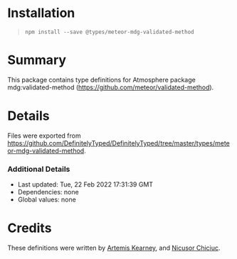 # Installation
> `npm install --save @types/meteor-mdg-validated-method`

# Summary
This package contains type definitions for Atmosphere package mdg:validated-method (https://github.com/meteor/validated-method).

# Details
Files were exported from https://github.com/DefinitelyTyped/DefinitelyTyped/tree/master/types/meteor-mdg-validated-method.

### Additional Details
 * Last updated: Tue, 22 Feb 2022 17:31:39 GMT
 * Dependencies: none
 * Global values: none

# Credits
These definitions were written by [Artemis Kearney](https://github.com/artemiswkearney), and [Nicusor Chiciuc](https://github.com/nicu-chiciuc).
